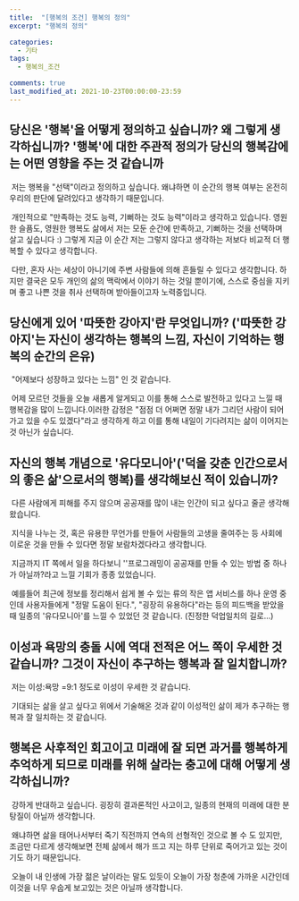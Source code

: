 ```yaml
---
title:  "[행복의 조건] 행복의 정의"
excerpt: "행복의 정의"

categories:
  - 기타
tags:
  - 행복의_조건

comments: true
last_modified_at: 2021-10-23T00:00:00-23:59
---
```


## 당신은 '행복'을 어떻게 정의하고 싶습니까? 왜 그렇게 생각하십니까? '행복'에 대한 주관적 정의가 당신의 행복감에는 어떤 영향을 주는 것 같습니까

​	저는 행복을 "선택"이라고 정의하고 싶습니다. 왜냐하면 이 순간의 행복 여부는 온전히 우리의 판단에 달려있다고 생각하기 때문입니다.

​	개인적으로 "만족하는 것도 능력, 기뻐하는 것도 능력"이라고 생각하고 있습니다. 영원한 슬픔도, 영원한 행복도 삶에서 저는 모둔 순간에 만족하고, 기뻐하는 것을 선택하며 살고 싶습니다 :) 그렇게 지금 이 순간 저는 그렇지 않다고 생각하는 저보다 비교적 더 행복할 수 있다고 생각합니다.

​	다만, 혼자 사는 세상이 아니기에 주변 사람들에 의해 흔들릴 수 있다고 생각합니다. 하지만 결국은 모두 개인의 삶의 맥락에서 이야기 하는 것일 뿐이기에, 스스로 중심을 지키며 좋고 나쁜 것을 취사 선택하며 받아들이고자 노력중입니다.



## 당신에게 있어 '따뜻한 강아지'란 무엇입니까? ('따뜻한 강아지'는 자신이 생각하는 행복의 느낌, 자신이 기억하는 행복의 순간의 은유)

​	"어제보다 성장하고 있다는 느낌" 인 것 같습니다.

​	어제 모르던 것들을 오늘 새롭게 알게되고 이를 통해 스스로 발전하고 있다고 느낄 때 행복감을 많이 느낍니다.이러한 감정은 "점점 더 어쩌면 정말 내가 그리던 사람이 되어가고 있을 수도 있겠다"라고 생각하게 하고 이를 통해 내일이 기다려지는 삶이 이어지는 것 아닌가 싶습니다. 

## 자신의 행복 개념으로 '유다모니아'('덕을 갖춘 인간으로서의 좋은 삶'으로서의 행복)를 생각해보신 적이 있습니까?

​	다른 사람에게 피해를 주지 않으며 공공재를 많이 내는 인간이 되고 싶다고 줄곧 생각해왔습니다.

​	지식을 나누는 것, 혹은 유용한 무언가를 만들어 사람들의 고생을 줄여주는 등 사회에 이로운 것을 만들 수 있다면 정말 보람차겠다라고 생각합니다.

​	지금까지 IT 쪽에서 일을 하다보니 ''프로그래밍이 공공재를 만들 수 있는 방법 중 하나가 아닐까?라고 느낄 기회가 종종 있었습니다. 

​	예를들어 최근에 정보를 정리해서 쉽게 볼 수 있는 류의 작은 앱 서비스를 하나 운영 중인데 사용자들에게 "정말 도움이 된다.", "굉장히 유용하다"라는 등의 피드백을 받았을 때 일종의 '유다모니아'를 느낄 수 있었던 것 같습니다. (진정한 덕업일치의 길로...) 

## 이성과 욕망의 충돌 시에 역대 전적은 어느 쪽이 우세한 것 같습니까? 그것이 자신이 추구하는 행복과 잘 일치합니까?

​	저는 이성:욕망 =9:1 정도로 이성이 우세한 것 같습니다.

​	기대되는 삶을 살고 싶다고 위에서 기술해온 것과 같이 이성적인 삶이 제가 추구하는 행복과 잘 일치하는 것 같습니다. 





## 행복은 사후적인 회고이고 미래에 잘 되면 과거를 행복하게 추억하게 되므로 미래를 위해 살라는 충고에 대해 어떻게 생각하십니까?

​	강하게 반대하고 싶습니다. 굉장히 결과론적인 사고이고, 일종의 현재의 미래에 대한 분탕질이 아닐까 생각합니다.

​	왜냐하면 삶을 태어나서부터 죽기 직전까지 연속의 선형적인 것으로 볼 수 도 있지만, 조금만 다르게 생각해보면 전체 삶에서 해가 뜨고 지는 하루 단위로 죽어가고 있는 것이기도 하기 때문입니다.

​	오늘이 내 인생에 가장 젊은 날이라는 말도 있듯이 오늘이 가장 청춘에 가까운 시간인데 이것을 너무 우숩게 보고있는 것은 아닐까 생각합니다.
